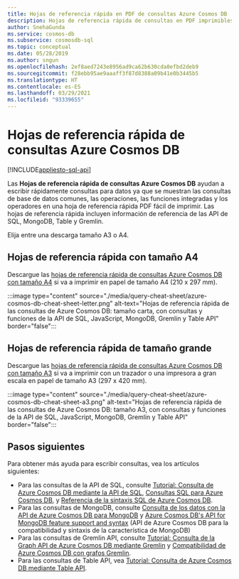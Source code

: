 ```yaml
---
title: Hojas de referencia rápida en PDF de consultas Azure Cosmos DB
description: Hojas de referencia rápida de consultas en PDF imprimibles que le ayudan a usar SQL de Azure Cosmos DB, MongoDB, Graph y Table API para consultar sus datos
author: SnehaGunda
ms.service: cosmos-db
ms.subservice: cosmosdb-sql
ms.topic: conceptual
ms.date: 05/28/2019
ms.author: sngun
ms.openlocfilehash: 2ef8aed7243e8956ad9ca62b630cda0efbd2deb9
ms.sourcegitcommit: f28ebb95ae9aaaff3f87d8388a09b41e0b3445b5
ms.translationtype: HT
ms.contentlocale: es-ES
ms.lasthandoff: 03/29/2021
ms.locfileid: "93339655"
---
```

# <a name="azure-cosmos-db-query-cheat-sheets"></a>Hojas de referencia rápida de consultas Azure Cosmos DB
[!INCLUDE[appliesto-sql-api](includes/appliesto-sql-api.md)]

Las **Hojas de referencia rápida de consultas Azure Cosmos DB** ayudan a escribir rápidamente consultas para datos ya que se muestran las consultas de base de datos comunes, las operaciones, las funciones integradas y los operadores en una hoja de referencia rápida PDF fácil de imprimir. Las hojas de referencia rápida incluyen información de referencia de las API de SQL, MongoDB, Table y Gremlin. 

Elija entre una descarga tamaño A3 o A4. 

## <a name="letter-sized-cheat-sheets"></a>Hojas de referencia rápida con tamaño A4

Descargue las [hojas de referencia rápida de consultas Azure Cosmos DB con tamaño A4](https://go.microsoft.com/fwlink/?LinkId=623215) si va a imprimir en papel de tamaño A4 (210 x 297 mm).

:::image type="content" source="./media/query-cheat-sheet/azure-cosmos-db-cheat-sheet-letter.png" alt-text="Hojas de referencia rápida de las consultas de Azure Cosmos DB: tamaño carta, con consultas y funciones de la API de SQL, JavaScript, MongoDB, Gremlin y Table API" border="false":::

## <a name="oversized-cheat-sheets"></a>Hojas de referencia rápida de tamaño grande
Descargue las [hojas de referencia rápida de consultas Azure Cosmos DB con tamaño A3](https://go.microsoft.com/fwlink/?linkid=870413) si va a imprimir con un trazador o una impresora a gran escala en papel de tamaño A3 (297 x 420 mm).

:::image type="content" source="./media/query-cheat-sheet/azure-cosmos-db-cheat-sheet-a3.png" alt-text="Hojas de referencia rápida de las consultas de Azure Cosmos DB: tamaño A3, con consultas y funciones de la API de SQL, JavaScript, MongoDB, Gremlin y Table API" border="false":::

## <a name="next-steps"></a>Pasos siguientes
Para obtener más ayuda para escribir consultas, vea los artículos siguientes:
* Para las consultas de la API de SQL, consulte [Tutorial: Consulta de Azure Cosmos DB mediante la API de SQL](tutorial-query-sql-api.md), [Consultas SQL para Azure Cosmos DB](./sql-query-getting-started.md), y [Referencia de la sintaxis SQL de Azure Cosmos DB](./sql-query-getting-started.md).
* Para las consultas de MongoDB, consulte [Consulta de los datos con la API de Azure Cosmos DB para MongoDB](tutorial-query-mongodb.md) y [Azure Cosmos DB's API for MongoDB feature support and syntax](mongodb-feature-support.md) (API de Azure Cosmos DB para la compatibilidad y sintaxis de la característica de MongoDB)
* Para las consultas de Gremlin API, consulte [Tutorial: Consulta de la Graph API de Azure Cosmos DB mediante Gremlin](tutorial-query-graph.md) y [Compatibilidad de Azure Cosmos DB con grafos Gremlin](gremlin-support.md).
* Para las consultas de Table API, vea [Tutorial: Consulta de Azure Cosmos DB mediante Table API](tutorial-query-table.md).